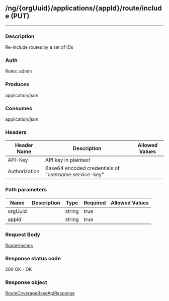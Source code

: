 ## /ng/{orgUuid}/applications/{appId}/route/include (PUT)
---
### Description
Re-include routes by a set of IDs
### Auth
Roles: admin
### Produces
application/json
### Consumes
application/json
### Headers
| Header Name | Description | Allowed Values |
| ----------- | ----------- | ----------- |
| API-Key | API key in plaintext |  |
| Authorization | Base64 encoded credentials of &quot;username:service-key&quot; |  |
### Path parameters
| Name | Description | Type | Required | Allowed Values |
| ----------- | ----------- | ----------- | ----------- | ----------- |
| orgUuid |  | string | true |  |
| appId |  | string | true |  |
### Request Body
[RouteHashes](<../../objects/RouteHashes.md>)
### Response status code
200 OK - OK
### Response object
[RouteCoverageBaseApiResponse](<../../objects/RouteCoverageBaseApiResponse.md>)
